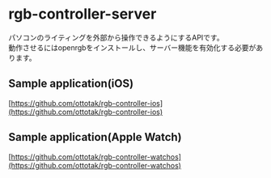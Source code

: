 # rgb-controller-server
パソコンのライティングを外部から操作できるようにするAPIです。  
動作させるにはopenrgbをインストールし、サーバー機能を有効化する必要があります。


## Sample application(iOS)
 [https://github.com/ottotak/rgb-controller-ios](https://github.com/ottotak/rgb-controller-ios)
## Sample application(Apple Watch)
 [https://github.com/ottotak/rgb-controller-watchos](https://github.com/ottotak/rgb-controller-watchos)
